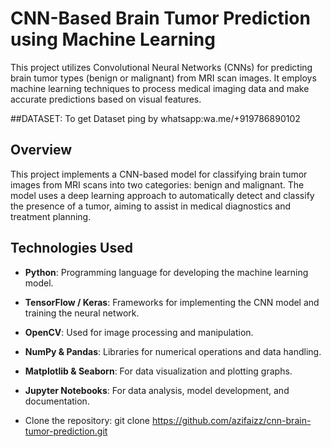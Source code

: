 # CNN-Based Brain Tumor Prediction using Machine Learning

This project utilizes Convolutional Neural Networks (CNNs) for predicting brain tumor types (benign or malignant) from MRI scan images. It employs machine learning techniques to process medical imaging data and make accurate predictions based on visual features.

##DATASET:
To get Dataset ping by whatsapp:wa.me/+919786890102 
## Overview

This project implements a CNN-based model for classifying brain tumor images from MRI scans into two categories: benign and malignant. The model uses a deep learning approach to automatically detect and classify the presence of a tumor, aiming to assist in medical diagnostics and treatment planning.

## Technologies Used

- **Python**: Programming language for developing the machine learning model.
- **TensorFlow / Keras**: Frameworks for implementing the CNN model and training the neural network.
- **OpenCV**: Used for image processing and manipulation.
- **NumPy & Pandas**: Libraries for numerical operations and data handling.
- **Matplotlib & Seaborn**: For data visualization and plotting graphs.
- **Jupyter Notebooks**: For data analysis, model development, and documentation.

- Clone the repository:  git clone https://github.com/azifaizz/cnn-brain-tumor-prediction.git
